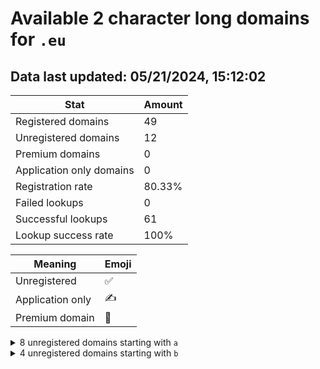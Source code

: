 # Available 2 character long domains for `.eu`

## Data last updated: 05/21/2024, 15:12:02

|Stat|Amount|
|--|--|
|Registered domains|49|
|Unregistered domains|12|
|Premium domains|0|
|Application only domains|0|
|Registration rate|80.33%|
|Failed lookups|0|
|Successful lookups|61|
|Lookup success rate|100%|


|Meaning|Emoji|
|--|--|
|Unregistered|:white_check_mark:|
|Application only|:writing_hand:|
|Premium domain|:gem:|

<details>
<summary>8 unregistered domains starting with <bold><code>a</code></bold></summary>

|Type|Domain|
|--|--|
|:white_check_mark:|`a1.eu`|
|:white_check_mark:|`a3.eu`|
|:white_check_mark:|`ah.eu`|
|:white_check_mark:|`am.eu`|
|:white_check_mark:|`ap.eu`|
|:white_check_mark:|`as.eu`|
|:white_check_mark:|`au.eu`|
|:white_check_mark:|`ay.eu`|
</details>
<details>
<summary>4 unregistered domains starting with <bold><code>b</code></bold></summary>

|Type|Domain|
|--|--|
|:white_check_mark:|`ba.eu`|
|:white_check_mark:|`bc.eu`|
|:white_check_mark:|`bh.eu`|
|:white_check_mark:|`bj.eu`|
</details>